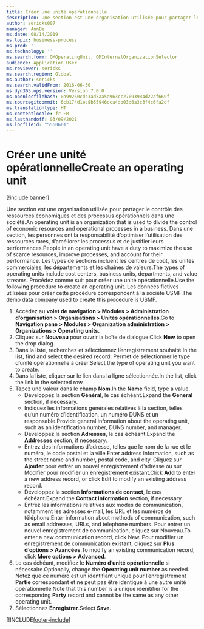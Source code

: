 ```yaml
---
title: Créer une unité opérationnelle
description: Une section est une organisation utilisée pour partager le contrôle des ressources économiques et des processus opérationnels dans une société.
author: sericks007
manager: AnnBe
ms.date: 08/14/2019
ms.topic: business-process
ms.prod: ''
ms.technology: ''
ms.search.form: OMOperatingUnit, OMInternalOrganizationSelector
audience: Application User
ms.reviewer: sericks
ms.search.region: Global
ms.author: sericks
ms.search.validFrom: 2016-06-30
ms.dyn365.ops.version: Version 7.0.0
ms.openlocfilehash: 0a99260cdc3ad5aa5a963cc27093984d22af669f
ms.sourcegitcommit: 6cb174d1ec8b55946dca4db03d6a3c3f4c6fa2df
ms.translationtype: HT
ms.contentlocale: fr-FR
ms.lasthandoff: 03/09/2021
ms.locfileid: "5560601"
---
```

# <a name="create-an-operating-unit"></a><span data-ttu-id="f5c2a-103">Créer une unité opérationnelle</span><span class="sxs-lookup"><span data-stu-id="f5c2a-103">Create an operating unit</span></span>

[!include [banner](../../includes/banner.md)]

<span data-ttu-id="f5c2a-104">Une section est une organisation utilisée pour partager le contrôle des ressources économiques et des processus opérationnels dans une société.</span><span class="sxs-lookup"><span data-stu-id="f5c2a-104">An operating unit is an organization that is used to divide the control of economic resources and operational processes in a business.</span></span> <span data-ttu-id="f5c2a-105">Dans une section, les personnes ont la responsabilité d’optimiser l’utilisation des ressources rares, d’améliorer les processus et de justifier leurs performances.</span><span class="sxs-lookup"><span data-stu-id="f5c2a-105">People in an operating unit have a duty to maximize the use of scarce resources, improve processes, and account for their performance.</span></span> <span data-ttu-id="f5c2a-106">Les types de sections incluent les centres de coût, les unités commerciales, les départements et les chaînes de valeurs.</span><span class="sxs-lookup"><span data-stu-id="f5c2a-106">The types of operating units include cost centers, business units, departments, and value streams.</span></span> <span data-ttu-id="f5c2a-107">Procédez comme suit pour créer une unité opérationnelle.</span><span class="sxs-lookup"><span data-stu-id="f5c2a-107">Use the following procedure to create an operating unit.</span></span> <span data-ttu-id="f5c2a-108">Les données fictives utilisées pour créer cette procédure correspondent à la société USMF.</span><span class="sxs-lookup"><span data-stu-id="f5c2a-108">The demo data company used to create this procedure is USMF.</span></span>

1. <span data-ttu-id="f5c2a-109">Accédez au **volet de navigation > Modules > Administration d’organisation > Organisations > Unités opérationnelles**.</span><span class="sxs-lookup"><span data-stu-id="f5c2a-109">Go to **Navigation pane > Modules > Organization administration > Organizations > Operating units.**</span></span>
2. <span data-ttu-id="f5c2a-110">Cliquez sur **Nouveau** pour ouvrir la boîte de dialogue.</span><span class="sxs-lookup"><span data-stu-id="f5c2a-110">Click **New** to open the drop dialog.</span></span>
3. <span data-ttu-id="f5c2a-111">Dans la liste, recherchez et sélectionnez l’enregistrement souhaité.</span><span class="sxs-lookup"><span data-stu-id="f5c2a-111">In the list, find and select the desired record.</span></span> <span data-ttu-id="f5c2a-112">Permet de sélectionner le type d’unité opérationnelle à créer.</span><span class="sxs-lookup"><span data-stu-id="f5c2a-112">Select the type of operating unit you want to create.</span></span>  
4. <span data-ttu-id="f5c2a-113">Dans la liste, cliquer sur le lien dans la ligne sélectionnée.</span><span class="sxs-lookup"><span data-stu-id="f5c2a-113">In the list, click the link in the selected row.</span></span>
5. <span data-ttu-id="f5c2a-114">Tapez une valeur dans le champ **Nom**.</span><span class="sxs-lookup"><span data-stu-id="f5c2a-114">In the **Name** field, type a value.</span></span>
    + <span data-ttu-id="f5c2a-115">Développez la section **Général**, le cas échéant.</span><span class="sxs-lookup"><span data-stu-id="f5c2a-115">Expand the **General** section, if necessary.</span></span>  
    + <span data-ttu-id="f5c2a-116">Indiquez les informations générales relatives à la section, telles qu’un numéro d’identification, un numéro DUNS et un responsable.</span><span class="sxs-lookup"><span data-stu-id="f5c2a-116">Provide general information about the operating unit, such as an identification number, DUNS number, and manager.</span></span>    
    + <span data-ttu-id="f5c2a-117">Développez la section **Adresses**, le cas échéant.</span><span class="sxs-lookup"><span data-stu-id="f5c2a-117">Expand the **Addresses** section, if necessary.</span></span>  
    + <span data-ttu-id="f5c2a-118">Entrez des informations d’adresse, telles que le nom de la rue et le numéro, le code postal et la ville.</span><span class="sxs-lookup"><span data-stu-id="f5c2a-118">Enter address information, such as the street name and number, postal code, and city.</span></span> <span data-ttu-id="f5c2a-119">Cliquez sur **Ajouter** pour entrer un nouvel enregistrement d’adresse ou sur Modifier pour modifier un enregistrement existant.</span><span class="sxs-lookup"><span data-stu-id="f5c2a-119">Click **Add** to enter a new address record, or click Edit to modify an existing address record.</span></span>   
    + <span data-ttu-id="f5c2a-120">Développez la section **Informations de contact**, le cas échéant.</span><span class="sxs-lookup"><span data-stu-id="f5c2a-120">Expand the **Contact information** section, if necessary.</span></span>  
    + <span data-ttu-id="f5c2a-121">Entrez les informations relatives aux modes de communication, notamment les adresses e-mail, les URL et les numéros de téléphone.</span><span class="sxs-lookup"><span data-stu-id="f5c2a-121">Enter information about methods of communication, such as email addresses, URLs, and telephone numbers.</span></span> <span data-ttu-id="f5c2a-122">Pour entrer un nouvel enregistrement de communication, cliquez sur Nouveau.</span><span class="sxs-lookup"><span data-stu-id="f5c2a-122">To enter a new communication record, click New.</span></span> <span data-ttu-id="f5c2a-123">Pour modifier un enregistrement de communication existant, cliquez sur **Plus d’options > Avancées**.</span><span class="sxs-lookup"><span data-stu-id="f5c2a-123">To modify an existing communication record, click **More options > Advanced**.</span></span>   
6. <span data-ttu-id="f5c2a-124">Le cas échéant, modifiez le **Numéro d’unité opérationnelle** si nécessaire.</span><span class="sxs-lookup"><span data-stu-id="f5c2a-124">Optionally, change the **Operating unit number** as needed.</span></span> <span data-ttu-id="f5c2a-125">Notez que ce numéro est un identifiant unique pour l’enregistrement **Partie** correspondant et ne peut pas être identique à une autre unité opérationnelle.</span><span class="sxs-lookup"><span data-stu-id="f5c2a-125">Note that this number is a unique idenitifier for the correspondng **Party** record and cannot be the same as any other operating unit.</span></span>
7. <span data-ttu-id="f5c2a-126">Sélectionnez **Enregistrer**.</span><span class="sxs-lookup"><span data-stu-id="f5c2a-126">Select **Save**.</span></span>


[!INCLUDE[footer-include](../../../../includes/footer-banner.md)]